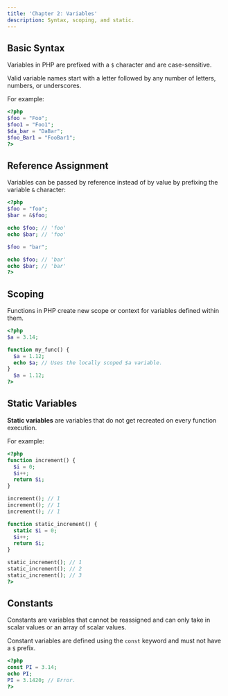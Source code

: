 ```yaml
---
title: 'Chapter 2: Variables'
description: Syntax, scoping, and static.
---
```


## Basic Syntax

Variables in PHP are prefixed with a `$` character and 
are case-sensitive.

Valid variable names start with a letter followed by 
any number of letters, numbers, or underscores.

For example:

```php
<?php
$foo = "Foo";
$foo1 = "Foo1";
$da_bar = "DaBar";
$foo_Bar1 = "FooBar1";
?>
```

## Reference Assignment

Variables can be passed by reference instead of by value 
by prefixing the variable `&` character:

```php
<?php
$foo = "foo";
$bar = &$foo;

echo $foo; // 'foo'
echo $bar; // 'foo'

$foo = "bar";

echo $foo; // 'bar'
echo $bar; // 'bar'
?>
```

## Scoping

Functions in PHP create new scope or context for variables 
defined within them.

```php
<?php
$a = 3.14;

function my_func() {
  $a = 1.12;
  echo $a; // Uses the locally scoped $a variable.
}
  $a = 1.12;
?>
```

## Static Variables

**Static variables** are variables that do not get recreated 
on every function execution.

For example:

```php
<?php
function increment() {
  $i = 0;
  $i++;
  return $i;
}

increment(); // 1
increment(); // 1
increment(); // 1

function static_increment() {
  static $i = 0;
  $i++;
  return $i;
}

static_increment(); // 1
static_increment(); // 2
static_increment(); // 3
?>
```

## Constants

Constants are variables that cannot be reassigned and can only 
take in scalar values or an array of scalar values.

Constant variables are defined using the `const` keyword and must 
not have a `$` prefix.

```php
<?php
const PI = 3.14;
echo PI;
PI = 3.1420; // Error.
?>
```
